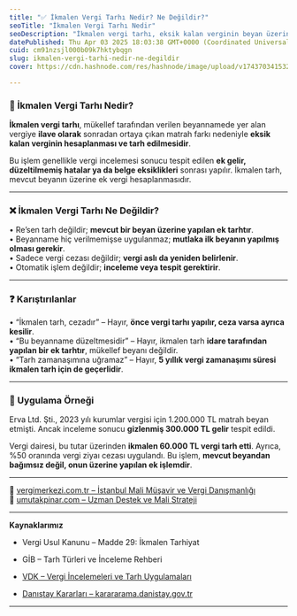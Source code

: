 ```yaml
---
title: "✅ İkmalen Vergi Tarhı Nedir? Ne Değildir?"
seoTitle: "İkmalen Vergi Tarhı Nedir"
seoDescription: "İkmalen vergi tarhı, eksik kalan verginin beyan üzerine ek vergiyle tamamlandığı işlemdir; ceza değil, mevcut beyanı kapsar"
datePublished: Thu Apr 03 2025 18:03:38 GMT+0000 (Coordinated Universal Time)
cuid: cm91nzsjl000b09k7hktybqgn
slug: ikmalen-vergi-tarhi-nedir-ne-degildir
cover: https://cdn.hashnode.com/res/hashnode/image/upload/v1743703415322/e614d30a-67fd-496e-ae79-19b3f0c8c900.webp

---
```


### 🔹 İkmalen Vergi Tarhı Nedir?

**İkmalen vergi tarhı**, mükellef tarafından verilen beyannamede yer alan vergiye **ilave olarak** sonradan ortaya çıkan matrah farkı nedeniyle **eksik kalan verginin hesaplanması ve tarh edilmesidir**.

Bu işlem genellikle vergi incelemesi sonucu tespit edilen **ek gelir, düzeltilmemiş hatalar ya da belge eksiklikleri** sonrası yapılır. İkmalen tarh, mevcut beyanın üzerine ek vergi hesaplanmasıdır.

---

### ❌ İkmalen Vergi Tarhı Ne Değildir?

• Re’sen tarh değildir; **mevcut bir beyan üzerine yapılan ek tarhtır**.  
• Beyanname hiç verilmemişse uygulanmaz; **mutlaka ilk beyanın yapılmış olması gerekir**.  
• Sadece vergi cezası değildir; **vergi aslı da yeniden belirlenir**.  
• Otomatik işlem değildir; **inceleme veya tespit gerektirir**.

---

### ❓ Karıştırılanlar

• “İkmalen tarh, cezadır” – Hayır, **önce vergi tarhı yapılır, ceza varsa ayrıca kesilir**.  
• “Bu beyanname düzeltmesidir” – Hayır, ikmalen tarh **idare tarafından yapılan bir ek tarhtır**, mükellef beyanı değildir.  
• “Tarh zamanaşımına uğramaz” – Hayır, **5 yıllık vergi zamanaşımı süresi ikmalen tarh için de geçerlidir**.

---

### 🧠 Uygulama Örneği

Erva Ltd. Şti., 2023 yılı kurumlar vergisi için 1.200.000 TL matrah beyan etmişti. Ancak inceleme sonucu **gizlenmiş 300.000 TL gelir** tespit edildi.

Vergi dairesi, bu tutar üzerinden **ikmalen 60.000 TL vergi tarh etti**. Ayrıca, %50 oranında vergi ziyaı cezası uygulandı. Bu işlem, **mevcut beyandan bağımsız değil, onun üzerine yapılan ek işlemdir**.

---

📎 [vergimerkezi.com.tr – İstanbul Mali Müşavir ve Vergi Danışmanlığı](https://vergimerkezi.com.tr)  
📎 [umutakpinar.com – Uzman Destek ve Mali Strateji](https://umutakpinar.com)

---

**Kaynaklarımız**

* Vergi Usul Kanunu – Madde 29: İkmalen Tarhiyat
    
* GİB – Tarh Türleri ve İnceleme Rehberi
    
* [VDK – Vergi İncelemeleri ve Tarh Uygulamaları](https://www.vdk.gov.tr/)
    
* [Danıştay Kararları – karararama.danistay.gov.tr](https://karararama.danistay.gov.tr/)
    

---